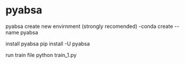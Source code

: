 # pyabsa
pyabsa
 create new envirnment (strongly recomended)
 -conda create --name pyabsa
 
 install pyabsa
 pip install -U pyabsa
 
 run train file
 python train_1.py
